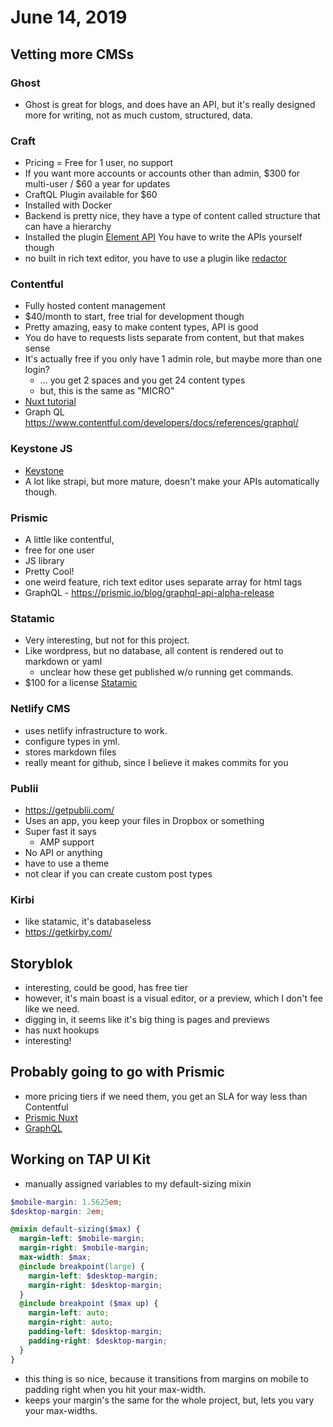# June 14, 2019

## Vetting more CMSs

### Ghost
- Ghost is great for blogs, and does have an API, but it's really designed more for writing, not as much custom, structured, data.

### Craft
- Pricing = Free for 1 user, no support
- If you want more accounts or accounts other than admin, $300 for multi-user / $60 a year for updates
- CraftQL Plugin available for $60
- Installed with Docker
- Backend is pretty nice, they have a type of content called structure that can have a hierarchy
- Installed the plugin [Element API](https://github.com/craftcms/element-api) You have to write the APIs yourself though
- no built in rich text editor, you have to use a plugin like [redactor](https://github.com/craftcms/redactor)

### Contentful
- Fully hosted content management
- $40/month to start, free trial for development though
- Pretty amazing, easy to make content types, API is good
- You do have to requests lists separate from content, but that makes sense
- It's actually free if you only have 1 admin role, but maybe more than one login?
  - ... you get 2 spaces and you get 24 content types
  - but, this is the same as "MICRO"
- [Nuxt tutorial](https://www.contentful.com/developers/docs/javascript/tutorials/integrate-contentful-with-vue-and-nuxt/)
- Graph QL https://www.contentful.com/developers/docs/references/graphql/

### Keystone JS
- [Keystone](https://keystonejs.com)
- A lot like strapi, but more mature, doesn't make your APIs automatically though.

### Prismic
- A little like contentful, 
- free for one user
- JS library
- Pretty Cool!
- one weird feature, rich text editor uses separate array for html tags
- GraphQL - https://prismic.io/blog/graphql-api-alpha-release

### Statamic
- Very interesting, but not for this project.
- Like wordpress, but no database, all content is rendered out to markdown or yaml
  - unclear how these get published w/o running get commands. 
- $100 for a license [Statamic](https://statamic.com)

### Netlify CMS
- uses netlify infrastructure to work.
- configure types in yml.
- stores markdown files
- really meant for github, since I believe it makes commits for you

### Publii
- https://getpublii.com/
- Uses an app, you keep your files in Dropbox or something
- Super fast it says
  - AMP support
- No API or anything
- have to use a theme
- not clear if you can create custom post types

### Kirbi
- like statamic, it's databaseless
- https://getkirby.com/

## Storyblok
- interesting, could be good, has free tier
- however, it's main boast is a visual editor, or a preview, which I don't fee like we need. 
- digging in, it seems like it's big thing is pages and previews
- has nuxt hookups
- interesting!

## Probably going to go with Prismic
- more pricing tiers if we need them, you get an SLA for way less than Contentful
- [Prismic Nuxt](https://prismic.io/docs/vuejs/getting-started/prismic-nuxt)
- [GraphQL](https://prismic.io/docs/graphql/getting-started/integrate-with-existing-js-project)

## Working on TAP UI Kit
- manually assigned variables to my default-sizing mixin

```scss
$mobile-margin: 1.5625em;
$desktop-margin: 2em;

@mixin default-sizing($max) {
  margin-left: $mobile-margin;
  margin-right: $mobile-margin;
  max-width: $max;
  @include breakpoint(large) {
    margin-left: $desktop-margin;
    margin-right: $desktop-margin;
  }
  @include breakpoint ($max up) {
    margin-left: auto;
    margin-right: auto;
    padding-left: $desktop-margin;
    padding-right: $desktop-margin;
  }
}
```

- this thing is so nice, because it transitions from margins on mobile to padding right when you hit your max-width.
- keeps your margin's the same for the whole project, but, lets you vary your max-widths.
